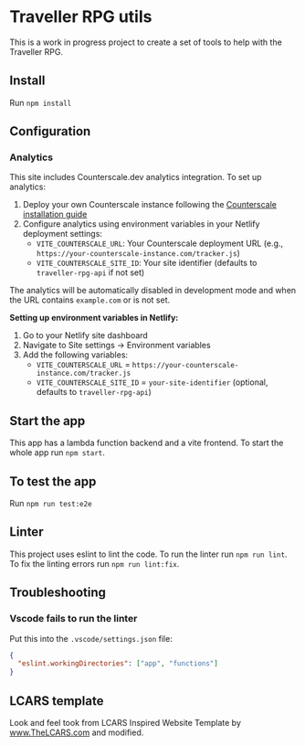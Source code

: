 # Traveller RPG utils

This is a work in progress project to create a set of tools to help with the Traveller RPG.

## Install

Run `npm install`

## Configuration

### Analytics

This site includes Counterscale.dev analytics integration. To set up analytics:

1. Deploy your own Counterscale instance following the [Counterscale installation guide](https://github.com/benvinegar/counterscale#installation)
2. Configure analytics using environment variables in your Netlify deployment settings:
   - `VITE_COUNTERSCALE_URL`: Your Counterscale deployment URL (e.g., `https://your-counterscale-instance.com/tracker.js`)
   - `VITE_COUNTERSCALE_SITE_ID`: Your site identifier (defaults to `traveller-rpg-api` if not set)

The analytics will be automatically disabled in development mode and when the URL contains `example.com` or is not set.

**Setting up environment variables in Netlify:**

1. Go to your Netlify site dashboard
2. Navigate to Site settings → Environment variables
3. Add the following variables:
   - `VITE_COUNTERSCALE_URL` = `https://your-counterscale-instance.com/tracker.js`
   - `VITE_COUNTERSCALE_SITE_ID` = `your-site-identifier` (optional, defaults to `traveller-rpg-api`)

## Start the app

This app has a lambda function backend and a vite frontend. To start the whole app run `npm start`.

## To test the app

Run `npm run test:e2e`

## Linter

This project uses eslint to lint the code. To run the linter run `npm run lint`. To fix the linting errors run `npm run lint:fix`.

## Troubleshooting

### Vscode fails to run the linter

Put this into the `.vscode/settings.json` file:

```json
{
  "eslint.workingDirectories": ["app", "functions"]
}
```

## LCARS template

Look and feel took from LCARS Inspired Website Template by www.TheLCARS.com and modified.
